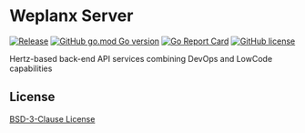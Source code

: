 # Weplanx Server

[![Release](https://img.shields.io/github/v/release/weplanx/server.svg?style=flat-square&include_prereleases)](https://github.com/weplanx/server/releases)
[![GitHub go.mod Go version](https://img.shields.io/github/go-mod/go-version/weplanx/server?style=flat-square)](https://github.com/weplanx/server)
[![Go Report Card](https://goreportcard.com/badge/github.com/weplanx/server?style=flat-square)](https://goreportcard.com/report/github.com/weplanx/server)
[![GitHub license](https://img.shields.io/github/license/weplanx/server?style=flat-square)](https://raw.githubusercontent.com/weplanx/server/LICENSE)

Hertz-based back-end API services combining DevOps and LowCode capabilities

## License

[BSD-3-Clause License](https://github.com/weplanx/server/blob/main/LICENSE)
